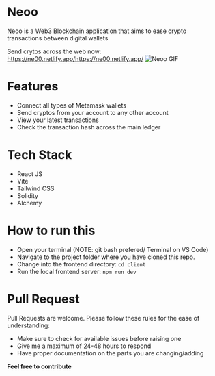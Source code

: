 # Neoo

Neoo is a Web3 Blockchain application that aims to ease crypto transactions between digital wallets

Send crytos across the web now: https://ne00.netlify.app/https://ne00.netlify.app/
<img src="./assets/neoo.gif" alt="Neoo GIF" />

# Features

* Connect all types of Metamask wallets
* Send cryptos from your account to any other account
* View your latest transactions
* Check the transaction hash across the main ledger

# Tech Stack

* React JS
* Vite
* Tailwind CSS
* Solidity
* Alchemy

# How to run this

* Open your terminal (NOTE: git bash prefered/ Terminal on VS Code)
* Navigate to the project folder where you have cloned this repo.
* Change into the frontend directory: `cd client`
* Run the local frontend server: `npm run dev`

# Pull Request
Pull Requests are welcome. Please follow these rules for the ease of understanding:

* Make sure to check for available issues before raising one
* Give me a maximum of 24-48 hours to respond
* Have proper documentation on the parts you are changing/adding

**Feel free to contribute**
